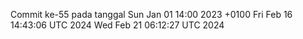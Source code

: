 Commit ke-55 pada tanggal Sun Jan 01 14:00 2023 +0100
Fri Feb 16 14:43:06 UTC 2024
Wed Feb 21 06:12:27 UTC 2024
